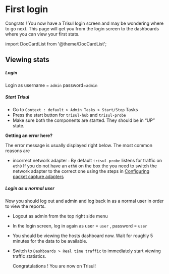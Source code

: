 # First login

Congrats ! You now have a Trisul login screen and may be wondering where
to go next. This page will get you from the login screen to the
dashboards where you can view your first stats.

import DocCardList from '@theme/DocCardList';

<DocCardList />

## Viewing stats

##### Login

Login as username = `admin` password=`admin`

##### Start Trisul

- Go to `Context : default > Admin Tasks > Start/Stop` Tasks
- Press the start button for `trisul-hub` and `trisul-probe`
- Make sure both the components are started. They should be in “UP”
  state.

**Getting an error here?**

The error message is usually displayed right below. The most common
reasons are

- incorrect network adapter : By default `trisul-probe` listens for
  traffic on `eth0` If you do not have an `eth0` on the box the you need
  to switch the network adapter to the correct one using the steps in
  [Configuring packet capture adapters](/docs/ug/webadmin/profiles)

##### Login as a normal user

Now you should log out and admin and log back in as a normal user in
order to view the reports.

- Logout as admin from the top right side menu

- In the login screen, log in again as user = `user` , password = `user`

- You should be viewing the hosts dashboard now. Wait for roughly 5
  minutes for the data to be available.

- Switch to `Dashboards > Real time traffic` to immediately start viewing traffic statistics.
  
  Congratulations ! You are now on Trisul!
